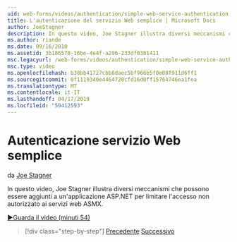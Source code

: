 ```yaml
---
uid: web-forms/videos/authentication/simple-web-service-authentication
title: L'autenticazione del servizio Web semplice | Microsoft Docs
author: JoeStagner
description: In questo video, Joe Stagner illustra diversi meccanismi che possono essere aggiunti a un'applicazione ASP.NET per limitare l'accesso non autorizzato ai servizi web ASMX...
ms.author: riande
ms.date: 09/16/2010
ms.assetid: 3b186578-16be-4e4f-a296-233df0381411
msc.legacyurl: /web-forms/videos/authentication/simple-web-service-authentication
msc.type: video
ms.openlocfilehash: b38bb41727cbb8daec5bf966b5f0e08f911d6ff1
ms.sourcegitcommit: 0f1119340e4464720cfd16d0ff15764746ea1fea
ms.translationtype: MT
ms.contentlocale: it-IT
ms.lasthandoff: 04/17/2019
ms.locfileid: "59412593"
---
```

# <a name="simple-web-service-authentication"></a>Autenticazione servizio Web semplice

da [Joe Stagner](https://github.com/JoeStagner)

In questo video, Joe Stagner illustra diversi meccanismi che possono essere aggiunti a un'applicazione ASP.NET per limitare l'accesso non autorizzato ai servizi web ASMX.

[&#9654;Guarda il video (minuti 54)](https://channel9.msdn.com/Blogs/ASP-NET-Site-Videos/simple-web-service-authentication)

> [!div class="step-by-step"]
> [Precedente](implement-the-registration-verification-pattern.md)
> [Successivo](creating-inactive-users.md)
